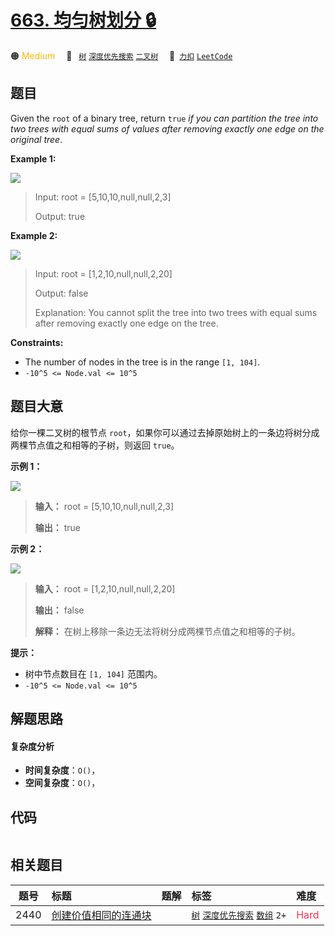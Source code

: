 # [663. 均匀树划分 🔒](https://2xiao.github.io/leetcode-js/problem/0663.html)

🟠 <font color=#ffb800>Medium</font>&emsp; 🔖&ensp; [`树`](/tag/tree.md) [`深度优先搜索`](/tag/depth-first-search.md) [`二叉树`](/tag/binary-tree.md)&emsp; 🔗&ensp;[`力扣`](https://leetcode.cn/problems/equal-tree-partition) [`LeetCode`](https://leetcode.com/problems/equal-tree-partition)

## 题目

Given the `root` of a binary tree, return `true` _if you can partition the
tree into two trees with equal sums of values after removing exactly one edge
on the original tree_.



**Example 1:**

![](https://fastly.jsdelivr.net/gh/doocs/leetcode@main/solution/0600-0699/0663.Equal%20Tree%20Partition/images/split1-tree.jpg)

> Input: root = [5,10,10,null,null,2,3]
> 
> Output: true

**Example 2:**

![](https://fastly.jsdelivr.net/gh/doocs/leetcode@main/solution/0600-0699/0663.Equal%20Tree%20Partition/images/split2-tree.jpg)

> Input: root = [1,2,10,null,null,2,20]
> 
> Output: false
> 
> Explanation: You cannot split the tree into two trees with equal sums after removing exactly one edge on the tree.

**Constraints:**

  * The number of nodes in the tree is in the range `[1, 104]`.
  * `-10^5 <= Node.val <= 10^5`


## 题目大意

给你一棵二叉树的根节点 `root`，如果你可以通过去掉原始树上的一条边将树分成两棵节点值之和相等的子树，则返回 `true`。



**示例 1：**

![](https://fastly.jsdelivr.net/gh/doocs/leetcode@main/solution/0600-0699/0663.Equal%20Tree%20Partition/images/split1-tree.jpg)

> 
> 
> 
> 
> 
> **输入：** root = [5,10,10,null,null,2,3]
> 
> **输出：** true
> 
> 

**示例 2：**

![](https://fastly.jsdelivr.net/gh/doocs/leetcode@main/solution/0600-0699/0663.Equal%20Tree%20Partition/images/split2-tree.jpg)

> 
> 
> 
> 
> 
> **输入：** root = [1,2,10,null,null,2,20]
> 
> **输出：** false
> 
> **解释：** 在树上移除一条边无法将树分成两棵节点值之和相等的子树。
> 
> 



**提示：**

  * 树中节点数目在 `[1, 104]` 范围内。
  * `-10^5 <= Node.val <= 10^5`


## 解题思路

#### 复杂度分析

- **时间复杂度**：`O()`，
- **空间复杂度**：`O()`，

## 代码

```javascript

```

## 相关题目

<!-- prettier-ignore -->
| 题号 | 标题 | 题解 | 标签 | 难度 |
| :------: | :------ | :------: | :------ | :------ |
| 2440 | [创建价值相同的连通块](https://leetcode.com/problems/create-components-with-same-value) |  |  [`树`](/tag/tree.md) [`深度优先搜索`](/tag/depth-first-search.md) [`数组`](/tag/array.md) `2+` | <font color=#ff334b>Hard</font> |